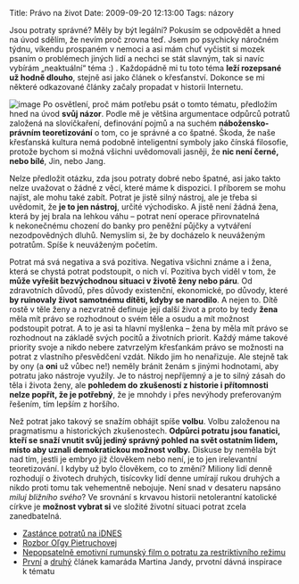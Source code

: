 Title: Právo na život
Date: 2009-09-20 12:13:00
Tags: názory

Jsou potraty správné? Měly by být legální? Pokusím se odpovědět a
hned na úvod sdělím, že nevím proč zrovna teď. Jsem po psychicky
náročném týdnu, víkendu prospaném v nemoci a asi mám chuť vyčistit
si mozek psaním o problémech jiných lidí a nechci se stát slavným,
tak si navíc vybírám „neaktuální“ téma :) . Každopádně mi tu toto
téma **leží rozepsané už hodně dlouho**, stejně asi jako článek
o křesťanství. Dokonce se mi některé odkazované články začaly
propadat v historii Internetu.

![image](http://blog.javorek.net/image/117/300x) Po osvětlení, proč
mám potřebu psát o tomto tématu, předložím hned na úvod
**svůj názor**. Podle mě je většina argumentace odpůrců potratů
založená na slovíčkaření, definování pojmů a na suchém
**nábožensko-právním teoretizování** o tom, co je správné a co
špatné. Škoda, že naše křesťanská kultura nemá podobně inteligentní
symboly jako čínská filosofie, protože bychom si možná všichni
uvědomovali jasněji, že **nic není černé, nebo bílé**, Jin,
nebo Jang.

Nelze předložit otázku, zda jsou potraty dobré nebo špatné, asi
jako takto nelze uvažovat o žádné z věcí, které máme k dispozici.
I příborem se mohu najíst, ale mohu také zabít. Potrat je jistě
silný nástroj, ale je třeba si uvědomit, že **je to jen nástroj**,
určité východisko. A jistě není žádná žena, která by jej brala na
lehkou váhu – potrat není operace přirovnatelná k nekonečnému
chození do banky pro peněžní půjčky a vytváření nezodpovědných
dluhů. Nemyslím si, že by docházelo k neuváženým potratům. Spíše
k neuváženým početím.

Potrat má svá negativa a svá pozitiva. Negativa všichni známe a
i žena, která se chystá potrat podstoupit, o nich ví. Pozitiva bych
viděl v tom, že
**může vyřešit bezvýchodnou situaci v životě ženy nebo páru**. Od
zdravotních důvodů, přes důvody existenční, ekonomické, po důvody,
které **by ruinovaly život samotnému dítěti, kdyby se narodilo**.
A nejen to. Dítě rostě v těle ženy a nezvratně definuje její další
život a proto by tedy **žena** měla mít právo se rozhodnout o svém
těle a osudu a mít možnost podstoupit potrat. A to je asi ta hlavní
myšlenka – žena by měla mít právo se rozhodnout na základě svých
pocitů a životních priorit. Každý máme takové priority svoje a
nikdo nebere zatvrzelým křesťankám právo se možnosti na potrat
z vlastního přesvědčení vzdát. Nikdo jim ho nenařizuje. Ale stejně
tak by ony (a **oni** už vůbec ne!) neměly bránit ženám s jinými
hodnotami, aby potratu jako nástroje využily. Je to nástroj
nepříjemný a je to silný zásah do těla i života ženy, ale
**pohledem do zkušeností z historie i přítomnosti nelze popřít, že je potřebný**,
že je mnohdy i přes nevýhody preferovaným řešením, tím lepším
z horšího.

Než potrat jako takový se snažím obhájit spíše **volbu**. Volbu
založenou na pragmatismu a historických zkušenostech.
**Odpůrci potratu jsou fanatici, kteří se snaží vnutit svůj jediný správný pohled na svět ostatním lidem, místo aby uznali demokratickou možnost volby.**
Diskuse by neměla být nad tím, jestli je embryo již člověkem nebo
není, je to jen irelevantní teoretizování. I kdyby už bylo
člověkem, co to změní? Miliony lidí denně rozhodují o životech
druhých, tisícovky lidí denne umírají rukou druhých a nikdo proti
tomu tak vehementně nebojuje. Není snad v desateru napsáno
*miluj bližního svého*? Ve srovnání s krvavou historii netolerantní
katolické církve je **možnost vybrat si** ve složité životní
situaci potrat zcela zanedbatelná.

-   [Zastánce potratů na iDNES](http://zpravy.idnes.cz/potrat-nebo-zivot-0ms-/kavarna.asp?c=A080411_151940_kavarna_bos)
-   [Rozbor Oľgy Pietruchovej](http://www.moznostvolby.sk/olga/pravo_na_svoj_zivot.htm)
-   [Nepopsatelně emotivní rumunský film o potratu za restriktivního re­žimu](http://www.csfd.cz/film/231418-4-mesice-3-tydny-a-2-dny-4-luni-3-saptamini-si-2-zile/)
-   [První](http://oldblog.martinjanda.com/politika-a-spolecnost/potrat-jaky-je-vas-nazor/)
    a
    [druhý](http://oldblog.martinjanda.com/politika-a-spolecnost/potrat-jeste-jednou-esej-nechtene-deti/)
    článek kamaráda Martina Jandy, prvotní dávná inspirace k tématu